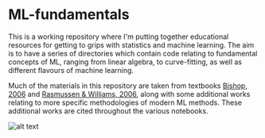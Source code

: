 # ML-fundamentals
This is a working repository where I'm putting together educational resources for getting to grips with statistics and machine learning. The aim is to have a series of directories which contain code relating to fundamental concepts of ML, ranging from linear algebra, to curve-fitting, as well as different flavours of machine learning.

Much of the materials in this repository are taken from textbooks [Bishop, 2006](http://users.isr.ist.utl.pt/~wurmd/Livros/school/Bishop%20-%20Pattern%20Recognition%20And%20Machine%20Learning%20-%20Springer%20%202006.pdf) and [Rasmussen & Williams, 2006](http://gaussianprocess.org/gpml/chapters/), along with some additional works relating to more specific methodologies of modern ML methods. These additional works are cited throughout the various notebooks.

![alt text](https://github.com/William-gregory/PRML/blob/master/images/vectors.png)

